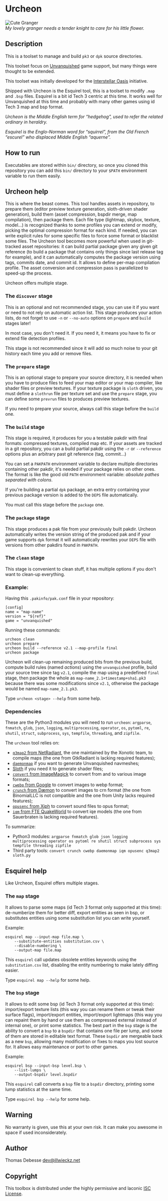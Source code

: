 Urcheon
=======


![Cute Granger](doc/cute-granger.512.png)  
_My lovely granger needs a tender knight to care for his little flower._


Description
-----------

This is a toolset to manage and build `pk3` or `dpk` source directories.

This toolset focus on [Unvanquished](http://unvanquished.net) game support, but many things were thought to be extended.

This toolset was initially developed for the [Interstellar Oasis](https://github.com/interstellar-oasis/interstellar-oasis) initiative.

Shipped with Urcheon is the Esquirel tool, this is a toolset to modify `.map` and `.bsp` files. Esquirel is a bit id Tech 3 centric at this time. It works well for Unvanquished at this time and probably with many other games using id Tech 3 map and bsp format.

_Urcheon is the Middle English term for “hedgehog”, used to refer the related ordinary in heraldry._

_Esquirel is the Englo-Norman word for “squirrel”, from the Old French “escurel” who displaced Middle English “aquerne”._


How to run
----------

Executables are stored within `bin/` directory, so once you cloned this repository you can add this `bin/` directory to your `$PATH` environment variable to run them easily.


Urcheon help
------------

This is where the beast comes. This tool handles assets in repository, to prepare them (editor preview texture generation, sloth-driven shader generation), build them (asset compression, bspdir merge, map compilation), then package them. Each file type (lightmap, skybox, texture, model…) is recognized thanks to some profiles you can extend or modify, picking the optimal compression format for each kind. If needed, you can write explicit rules for some specific files to force some format or blacklist some files. The Urcheon tool becomes more powerful when used in git-tracked asset repositories: it can build partial package given any given git reference (to build a package that contains only things since last release tag for example), and it can automatically computes the package version using tags, commits date, and commit id. It allows to define per-map compilation profile. The asset conversion and compression pass is parallelized to speed-up the process.

Urcheon offers multiple stage.


### The `discover` stage

This is an optional and not recommended stage, you can use it if you want or need to not rely on automatic action list. This stage produces your action lists, do not forget to use `-n` or `--no-auto` options on `prepare` and `build` stages later!

In most case, you don't need it. If you need it, it means you have to fix or extend file detection profiles.

This stage is not recommended since it will add so much noise to your git history each time you add or remove files.


### The `prepare` stage

This is an optional stage to prepare your source directory, it is needed when you have to produce files to feed your map editor or your map compiler, like shader files or preview textures. If your texture package is `sloth` driven, you must define a `slothrun` file per texture set and use the `prepare` stage, you can define some `prevrun` files to produces preview textures.

If you need to prepare your source, always call this stage before the `build` one.


### The `build` stage

This stage is required, it produces for you a testable pakdir with final formats: compressed textures, compiled map etc. If your assets are tracked in a git repository, you can a build partial pakdir using the `-r` or `--reference` options plus an arbitrary past git reference (tag, commit…)

You can set a `PAKPATH` environment variable to declare multiple directories containing other pakdir, it's needed if your package relies on other ones. The format is like the good old `PATH` environment variable: _absolute pathes separated with colons_.

If you're building a partial `dpk` package, an extra entry containing your previous package version is added to the `DEPS` file automatically.

You must call this stage before the `package` one.


### The `package` stage

This stage produces a pak file from your previously built pakdir. Urcheon automatically writes the version string of the produced pak and if your game supports `dpk` format it will automatically rewrites your `DEPS` file with versions from other pakdirs found in `PAKPATH`.


### The `clean` stage

This stage is convenient to clean stuff, it has multiple options if you don't want to clean-up everything.


### Example:

Having this `.pakinfo/pak.conf` file in your repository:

```
[config]
name = "map-name"
version = "${ref}"
game = "unvanquished"
```

Running these commands:

```
urcheon clean
urcheon prepare
urcheon build --reference v2.1 --map-profile final
urcheon package

```

Urcheon will clean-up remaining produced bits from the previous build, compute build rules (named _actions_) using the `unvanquished` profile, build your source tree since tag `v2.1`, compile the map using a predefined `final` stage, then package the whole as `map-name_2.1+timestamp+sha1.pk3` because there was some modifications since `v2.1`, otherwise the package would be named `map-name_2.1.pk3`.

Type `urcheon <stage> --help` from some help.


### Dependencies

These are the Python3 modules you will need to run `urcheon`: `argparse`, `fnmatch`, `glob`, `json`, `logging`, `multiprocessing`, `operator`, `os`, `pytoml`, `re`, `shutil`, `struct`, `subprocess`, `sys`, `tempfile`, `threading`, and `zipfile`.

The `urcheon` tool relies on:

- [`q3map2` from NetRadiant](https://gitlab.com/xonotic/netradiant), the one maintained by the Xonotic team, to compile maps (the one from GtkRadiant is lacking required features);
- [`daemonmap`](https://github.com/DaemonEngine/daemonmap) if you want to generate Unvanquished navmeshes;
- [Sloth](https://github.com/Unvanquished/Sloth) if you need it to generate shader files;
- [`convert` from ImageMagick](https://www.imagemagick.org/) to convert from and to various image formats;
- [`cwebp` from Google](https://developers.google.com/speed/webp/docs/cwebp) to convert images to webp format;
- [`crunch` from Dæmon](https://github.com/DaemonEngine/crunch) to convert images to crn format (the one from BinomialLLC is not compatible and the one from Unity lacks required features);
- [`opusenc` from Xiph](http://opus-codec.org) to convert sound files to opus format;
- [`iqm` from FTE QuakeWorld](https://sourceforge.net/p/fteqw/code/HEAD/tree/trunk/iqm/) to convert iqe models (the one from Sauerbraten is lacking required features).

To summarize:

* Python3 modules: `argparse fnmatch glob json logging multiprocessing operator os pytoml re shutil struct subprocess sys tempfile threading zipfile`
* Third party tools: `convert crunch cwebp daemonmap iqm opusenc q3map2 sloth.py`


Esquirel help
-------------

Like Urcheon, Esquirel offers multiple stages.


### The `map` stage

It allows to parse some maps (id Tech 3 format only supported at this time): de-numberize them for better diff, export entities as seen in bsp, or substitutes entities using some substitution list you can write yourself.

Example:

```
esquirel map --input-map file.map \
	--substitute-entities substitution.csv \
	--disable-numbering \
	--output-map file.map
```

This `esquirel` call updates obsolete entities keywords using the `substitution.csv` list, disabling the entity numbering to make lately diffing easier.

Type `esquirel map --help` for some help.


### The `bsp` stage

It allows to edit some bsp (id Tech 3 format only supported at this time): import/export texture lists (this way you can rename them or tweak their surface flags), import/export entities, import/export lightmaps (this way you can repaint them by hand or use them as compressed external instead of internal one), or print some statistics. The best part in the `bsp` stage is the ability to convert a `bsp` to a `bspdir` that contains one file per lump, and some of them are stored in editable text format. These `bspdir` are mergeable back as a new `bsp`, allowing many modification or fixes to maps you lost source for. It allows easy maintenance or port to other games.

Example:

```
esquirel bsp --input-bsp level.bsp \
	--list-lumps \
	--output-bspdir level.bspdir
```

This `esquirel` call converts a `bsp` file to a `bspdir` directory, printing some lump statistics at the same time.

Type `esquirel bsp --help` for some help.


Warning
-------

No warranty is given, use this at your own risk. It can make you awesome in space if used inconsiderately.


Author
------

Thomas Debesse <dev@illwieckz.net>


Copyright
---------

This toolbox is distributed under the highly permissive and laconic [ISC License](COPYING.md).
